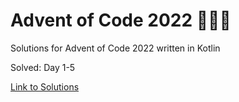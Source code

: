 # Advent of Code 2022 🎄🌟🎅
Solutions for Advent of Code 2022 written in Kotlin

Solved: Day 1-5

[Link to Solutions](https://github.com/patrick-elmquist/Advent-of-Code-2022/tree/main/src/main/kotlin)
